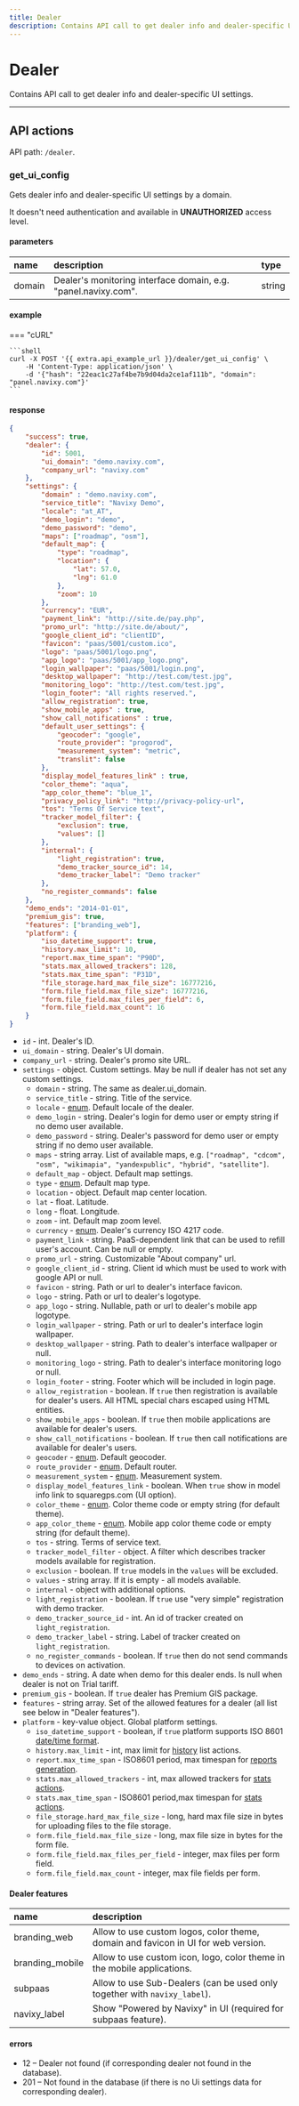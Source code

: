 ```yaml
---
title: Dealer
description: Contains API call to get dealer info and dealer-specific UI settings.
---
```


# Dealer

Contains API call to get dealer info and dealer-specific UI settings.

<hr>

## API actions

API path: `/dealer`.

### get_ui_config

Gets dealer info and dealer-specific UI settings by a domain.

It doesn't need authentication and available in **UNAUTHORIZED** access level.

#### parameters

| name | description | type|
| :------ | :------ | :----- |
| domain | Dealer's monitoring interface domain, e.g. "panel.navixy.com". | string |

#### example

=== "cURL"

    ```shell
    curl -X POST '{{ extra.api_example_url }}/dealer/get_ui_config' \
        -H 'Content-Type: application/json' \ 
        -d '{"hash": "22eac1c27af4be7b9d04da2ce1af111b", "domain": "panel.navixy.com"}'
    ```

#### response

```json
{
    "success": true,
    "dealer": {
        "id": 5001,
        "ui_domain": "demo.navixy.com",
        "company_url": "navixy.com"
    },
    "settings": {
        "domain" : "demo.navixy.com",
        "service_title": "Navixy Demo",
        "locale": "at_AT",
        "demo_login": "demo",
        "demo_password": "demo",
        "maps": ["roadmap", "osm"],
        "default_map": {
            "type": "roadmap",
            "location": {
                "lat": 57.0,
                "lng": 61.0
            },
            "zoom": 10
        },
        "currency": "EUR",
        "payment_link": "http://site.de/pay.php", 
        "promo_url": "http://site.de/about/",
        "google_client_id": "clientID",
        "favicon": "paas/5001/custom.ico",
        "logo": "paas/5001/logo.png",
        "app_logo": "paas/5001/app_logo.png",
        "login_wallpaper": "paas/5001/login.png",
        "desktop_wallpaper": "http://test.com/test.jpg",
        "monitoring_logo": "http://test.com/test.jpg",
        "login_footer": "All rights reserved.",
        "allow_registration": true,
        "show_mobile_apps" : true,
        "show_call_notifications" : true,
        "default_user_settings": {
            "geocoder": "google",
            "route_provider": "progorod",
            "measurement_system": "metric",
            "translit": false
        },
        "display_model_features_link" : true,
        "color_theme": "aqua",
        "app_color_theme": "blue_1",
        "privacy_policy_link": "http://privacy-policy-url",
        "tos": "Terms Of Service text",
        "tracker_model_filter": {
            "exclusion": true,
            "values": []
        },
        "internal": {
            "light_registration": true,
            "demo_tracker_source_id": 14,
            "demo_tracker_label": "Demo tracker"
        },
        "no_register_commands": false
    },
    "demo_ends": "2014-01-01",
    "premium_gis": true,
    "features": ["branding_web"],
    "platform": {
        "iso_datetime_support": true,
        "history.max_limit": 10,
        "report.max_time_span": "P90D",
        "stats.max_allowed_trackers": 128,
        "stats.max_time_span": "P31D",
        "file_storage.hard_max_file_size": 16777216,
        "form.file_field.max_file_size": 16777216,
        "form.file_field.max_files_per_field": 6,
        "form.file_field.max_count": 16
    }
}
```

* `id` - int. Dealer's ID.
* `ui_domain` - string. Dealer's UI domain.
* `company_url` - string. Dealer's promo site URL.
* `settings` - object. Custom settings. May be null if dealer has not set any custom settings.
    * `domain` - string. The same as dealer.ui_domain.
    * `service_title` - string. Title of the service.
    * `locale` - [enum](../../getting-started.md#data-types). Default locale of the dealer.
    * `demo_login` - string. Dealer's login for demo user or empty string if no demo user available.
    * `demo_password` - string. Dealer's password for demo user or empty string if no demo user available.
    * `maps` - string array. List of available maps, 
    e.g. `["roadmap", "cdcom", "osm", "wikimapia", "yandexpublic", "hybrid", "satellite"]`.
    * `default_map` - object. Default map settings.
    * `type` - [enum](../../getting-started.md#data-types). Default map type.
    * `location` - object. Default map center location.
    * `lat` - float. Latitude.
    * `long` - float. Longitude.
    * `zoom` - int. Default map zoom level.
    * `currency` - [enum](../../getting-started.md#data-types). Dealer's currency ISO 4217 code.
    * `payment_link` - string. PaaS-dependent link that can be used to refill user's account. Can be null or empty.
    * `promo_url` - string. Customizable "About company" url.
    * `google_client_id` - string. Client id which must be used to work with google API or null.
    * `favicon` - string. Path or url to dealer's interface favicon.
    * `logo` - string. Path or url to dealer's logotype.
    * `app_logo` - string. Nullable, path or url to dealer's mobile app logotype.
    * `login_wallpaper` - string. Path or url to dealer's interface login wallpaper.
    * `desktop_wallpaper` - string. Path to dealer's interface wallpaper or null.
    * `monitoring_logo` - string. Path to dealer's interface monitoring logo or null.
    * `login_footer` - string. Footer which will be included in login page.
    * `allow_registration` - boolean. If `true` then registration is available for dealer's users. All HTML 
    special chars escaped using HTML entities.
    * `show_mobile_apps` - boolean. If `true` then mobile applications are available for dealer's users.
    * `show_call_notifications` - boolean. If `true` then call notifications are available for dealer's users.
    * `geocoder` - [enum](../../getting-started.md#data-types). Default geocoder.
    * `route_provider` - [enum](../../getting-started.md#data-types). Default router.
    * `measurement_system` - [enum](../../getting-started.md#data-types). Measurement system.
    * `display_model_features_link` - boolean. When `true` show in model info link to squaregps.com (UI option).
    * `color_theme` - [enum](../../getting-started.md#data-types). Color theme code or empty string (for default theme).
    * `app_color_theme` - [enum](../../getting-started.md#data-types). Mobile app color theme code or empty string (for default theme).
    * `tos` - string. Terms of service text.
    * `tracker_model_filter` - object. A filter which describes tracker models available for registration.
    * `exclusion` - boolean. If `true` models in the `values` will be excluded.
    * `values` - string array. If it is empty - all models available.
    * `internal` - object with additional options.
    * `light_registration` - boolean. If `true` use "very simple" registration with demo tracker.
    * `demo_tracker_source_id` - int. An id of tracker created on `light_registration`.
    * `demo_tracker_label` - string. Label of tracker created on `light_registration`.
    * `no_register_commands` - boolean. If `true` then do not send commands to devices on activation.
* `demo_ends` - string. A date when demo for this dealer ends. Is null when dealer is not on Trial tariff.
* `premium_gis` - boolean. If `true` dealer has Premium GIS package.
* `features` - string array. Set of the allowed features for a dealer (all list see below in "Dealer features").
* `platform` - key-value object. Global platform settings.
    * `iso_datetime_support` - boolean, if `true` platform supports ISO 8601 [date/time format](../../getting-started.md#datetime-formats). 
    * `history.max_limit` - int, max limit for [history](history/index.md) list actions.
    * `report.max_time_span` - ISO8601 period, max timespan for [reports generation](report/report_tracker.md#generate).
    * `stats.max_allowed_trackers` - int, max allowed trackers for [stats actions](../tracking/tracker/stats/stats_mileage.md).
    * `stats.max_time_span` - ISO8601 period,max timespan for [stats actions](../tracking/tracker/stats/stats_mileage.md).
    * `file_storage.hard_max_file_size` - long, hard max file size in bytes for uploading files to the file storage.
    * `form.file_field.max_file_size` - long, max file size in bytes for the form file.
    * `form.file_field.max_files_per_field` - integer, max files per form field.
    * `form.file_field.max_count` - integer, max file fields per form.
  
#### Dealer features

| name | description |
| :------ | :------ |
| branding_web | Allow to use custom logos, color theme, domain and favicon in UI for web version. |
| branding_mobile | Allow to use custom icon, logo, color theme in the mobile applications. |
| subpaas | Allow to use Sub-Dealers (can be used only together with `navixy_label`). |
| navixy_label | Show "Powered by Navixy" in UI (required for subpaas feature). |

#### errors

* 12 – Dealer not found (if corresponding dealer not found in the database).
* 201 – Not found in the database (if there is no Ui settings data for corresponding dealer).